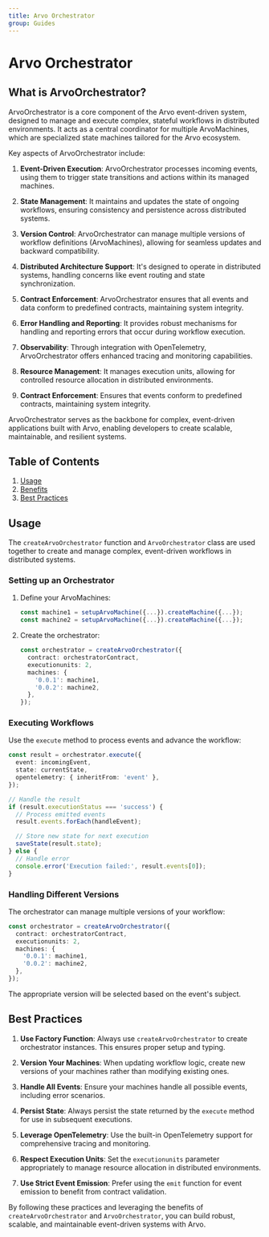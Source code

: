 ```yaml
---
title: Arvo Orchestrator
group: Guides
---
```


# Arvo Orchestrator

## What is ArvoOrchestrator?

ArvoOrchestrator is a core component of the Arvo event-driven system, designed to manage and execute complex, stateful workflows in distributed environments. It acts as a central coordinator for multiple ArvoMachines, which are specialized state machines tailored for the Arvo ecosystem.

Key aspects of ArvoOrchestrator include:

1. **Event-Driven Execution**: ArvoOrchestrator processes incoming events, using them to trigger state transitions and actions within its managed machines.

2. **State Management**: It maintains and updates the state of ongoing workflows, ensuring consistency and persistence across distributed systems.

3. **Version Control**: ArvoOrchestrator can manage multiple versions of workflow definitions (ArvoMachines), allowing for seamless updates and backward compatibility.

4. **Distributed Architecture Support**: It's designed to operate in distributed systems, handling concerns like event routing and state synchronization.

5. **Contract Enforcement**: ArvoOrchestrator ensures that all events and data conform to predefined contracts, maintaining system integrity.

6. **Error Handling and Reporting**: It provides robust mechanisms for handling and reporting errors that occur during workflow execution.

7. **Observability**: Through integration with OpenTelemetry, ArvoOrchestrator offers enhanced tracing and monitoring capabilities.

8. **Resource Management**: It manages execution units, allowing for controlled resource allocation in distributed environments.

9. **Contract Enforcement**: Ensures that events conform to predefined contracts, maintaining system integrity.

ArvoOrchestrator serves as the backbone for complex, event-driven applications built with Arvo, enabling developers to create scalable, maintainable, and resilient systems.

## Table of Contents

1. [Usage](#usage)
2. [Benefits](#benefits)
3. [Best Practices](#best-practices)

## Usage

The `createArvoOrchestrator` function and `ArvoOrchestrator` class are used together to create and manage complex, event-driven workflows in distributed systems.

### Setting up an Orchestrator

1. Define your ArvoMachines:

   ```typescript
   const machine1 = setupArvoMachine({...}).createMachine({...});
   const machine2 = setupArvoMachine({...}).createMachine({...});
   ```

2. Create the orchestrator:
   ```typescript
   const orchestrator = createArvoOrchestrator({
     contract: orchestratorContract,
     executionunits: 2,
     machines: {
       '0.0.1': machine1,
       '0.0.2': machine2,
     },
   });
   ```

### Executing Workflows

Use the `execute` method to process events and advance the workflow:

```typescript
const result = orchestrator.execute({
  event: incomingEvent,
  state: currentState,
  opentelemetry: { inheritFrom: 'event' },
});

// Handle the result
if (result.executionStatus === 'success') {
  // Process emitted events
  result.events.forEach(handleEvent);

  // Store new state for next execution
  saveState(result.state);
} else {
  // Handle error
  console.error('Execution failed:', result.events[0]);
}
```

### Handling Different Versions

The orchestrator can manage multiple versions of your workflow:

```typescript
const orchestrator = createArvoOrchestrator({
  contract: orchestratorContract,
  executionunits: 2,
  machines: {
    '0.0.1': machine1,
    '0.0.2': machine2,
  },
});
```

The appropriate version will be selected based on the event's subject.

## Best Practices

1. **Use Factory Function**: Always use `createArvoOrchestrator` to create orchestrator instances. This ensures proper setup and typing.

2. **Version Your Machines**: When updating workflow logic, create new versions of your machines rather than modifying existing ones.

3. **Handle All Events**: Ensure your machines handle all possible events, including error scenarios.

4. **Persist State**: Always persist the state returned by the `execute` method for use in subsequent executions.

5. **Leverage OpenTelemetry**: Use the built-in OpenTelemetry support for comprehensive tracing and monitoring.

6. **Respect Execution Units**: Set the `executionunits` parameter appropriately to manage resource allocation in distributed environments.

7. **Use Strict Event Emission**: Prefer using the `emit` function for event emission to benefit from contract validation.

By following these practices and leveraging the benefits of `createArvoOrchestrator` and `ArvoOrchestrator`, you can build robust, scalable, and maintainable event-driven systems with Arvo.
